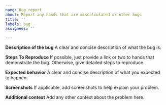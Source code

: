 ```yaml
---
name: Bug report
about: Report any hands that are miscalculated or other bugs
title: ''
labels: bug
assignees: ''

---
```


**Description of the bug**
A clear and concise description of what the bug is.

**Steps To Reproduce**
If possible, just provide a link or two to hands that demonstrate the bug.
Otherwise, give detailed steps to reproduce.

**Expected behavior**
A clear and concise description of what you expected to happen.

**Screenshots**
If applicable, add screenshots to help explain your problem.

**Additional context**
Add any other context about the problem here.
